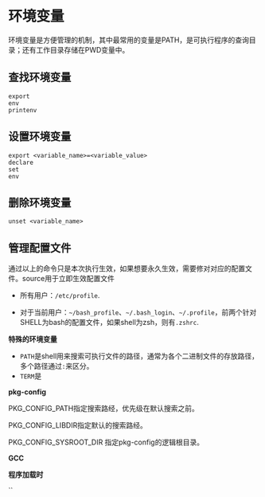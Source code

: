 # 环境变量



环境变量是方便管理的机制，其中最常用的变量是PATH，是可执行程序的查询目录；还有工作目录存储在PWD变量中。

## 查找环境变量

```shell
export
env
printenv
```

## 设置环境变量

```shell
export <variable_name>=<variable_value>
declare
set
env
```

## 删除环境变量

```shell
unset <variable_name>
```

## 管理配置文件

通过以上的命令只是本次执行生效，如果想要永久生效，需要修对对应的配置文件。source用于立即生效配置文件

* 所有用户：`/etc/profile`.

* 对于当前用户：`~/bash_profile`、`~/.bash_login`、`~/.profile`，前两个针对SHELL为bash的配置文件，如果shell为zsh，则有`.zshrc`.


**特殊的环境变量**

* `PATH`是shell用来搜索可执行文件的路径，通常为各个二进制文件的存放路径，多个路径通过`:`来区分。
* `TERM`是




**pkg-config**

PKG_CONFIG_PATH指定搜索路经，优先级在默认搜索之前。

PKG_CONFIG_LIBDIR指定默认的搜索路经。

PKG_CONFIG_SYSROOT_DIR 指定pkg-config的逻辑根目录。




**GCC**





**程序加载时**

``